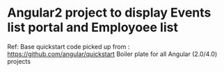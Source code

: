# Angular2 project to display Events list portal and Employoee list
Ref: Base quickstart code picked up from : https://github.com/angular/quickstart Boiler plate for all Angular (2.0/4.0) projects
